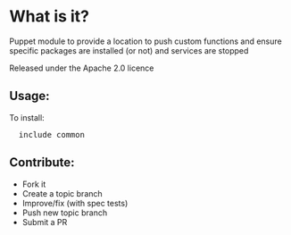 What is it?
===========

Puppet module to provide a location to push custom functions and ensure specific
packages are installed (or not) and services are stopped

Released under the Apache 2.0 licence

Usage:
------

To install:
<pre>
  include common
</pre>

Contribute:
-----------
* Fork it
* Create a topic branch
* Improve/fix (with spec tests)
* Push new topic branch
* Submit a PR
